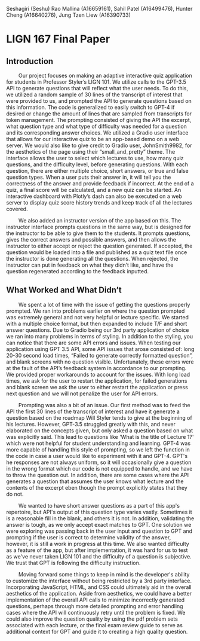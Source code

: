 Seshagiri (Seshu) Rao Mallina (A16659161),  Sahil Patel (A16499476),  Hunter Cheng (A16640276),  Jung Tzen Liew (A16390733)

# LIGN 167 Final Paper

## Introduction

&ensp; &ensp; &ensp; Our project focuses on making an adaptive interactive quiz application for students in Professor Styler’s LIGN 101. We utilize calls to the GPT-3.5 API to generate questions that will reflect what the user needs. To do this, we utilized a random sample of 30 lines of the transcript of interest that were provided to us, and prompted the API to generate questions based on this information. The code is generalized to easily switch to GPT-4 if desired or change the amount of lines that are sampled from transcripts for token management. The prompting consisted of giving the API the excerpt, what question type and what type of difficulty was needed for a question and its corresponding answer choices. We utilized a Gradio user interface that allows for our interactive quiz to be an app-based demo on a web server.  We would also like to give credit to Gradio user, JohnSmith9982, for the aesthetics of the page using their “small_and_pretty” theme. The interface allows the user to select which lectures to use, how many quiz questions, and the difficulty level, before generating questions. With each question, there are either multiple choice, short answers, or true and false question types. When a user puts their answer in, it will tell you the correctness of the answer and provide feedback if incorrect. At the end of a quiz, a final score will be calculated, and a new quiz can be started. An interactive dashboard with Plotly’s dash can also be executed on a web server to display quiz score history trends and keep track of all the lectures covered.

&ensp; &ensp; &ensp; We also added an instructor version of the app based on this. The instructor interface prompts questions in the same way, but is designed for the instructor to be able to give them to the students. It prompts questions, gives the correct answers and possible answers, and then allows the instructor to either accept or reject the question generated. If accepted, the question would be loaded into a file and published as a quiz text file once the instructor is done generating all the questions. When rejected, the instructor can put in feedback on what they didn’t like, and have the question regenerated according to the feedback inputted. 

## What Worked and What Didn’t

&ensp; &ensp; &ensp; We spent a lot of time with the issue of getting the questions properly prompted. We ran into problems earlier on where the question prompted was extremely general and not very helpful or lecture specific. We started with a multiple choice format, but then expanded to include T/F and short answer questions. Due to Gradio being our 3rd party application of choice we ran into many problems in terms of styling. In addition to the styling, you can notice that there are some API errors and issues. When testing our application using GPT 3.5 API, some API issues that arose consisted of: long 20-30 second load times, “Failed to generate correctly formatted question”, and blank screens with no question visible. Unfortunately, these errors were at the fault of the API’s feedback system in accordance to our prompting. We provided proper workarounds to account for the issues. With long load times, we ask for the user to restart the application, for failed generations and blank screen we ask the user to either restart the application or press next question and we will not penalize the user for API errors.

&ensp; &ensp; &ensp; Prompting was also a bit of an issue. Our first method was to feed the API the first 30 lines of the transcript of interest and have it generate a question based on the roadmap Will Styler tends to give at the beginning of his lectures. However, GPT-3.5 struggled greatly with this, and never elaborated on the concepts given, but only asked a question based on what was explicitly said. This lead to questions like 'What is the title of Lecture 1?' which were not helpful for student understanding and learning. GPT-4 was more capable of handling this style of prompting, so we left the function in the code in case a user would like to experiment with it and GPT-4. GPT's he responses are not always uniform, so it will occasionally give a question in the wrong format which our code is not equipped to handle, and we have to throw the question out. In addition, there are some cases where the API generates a question that assumes the user knows what lecture and the contents of the excerpt eben though the prompt explicitly states that they do not.

&ensp; &ensp; &ensp; We wanted to have short answer questions as a part of this app's repertoire, but API's output of this question type varies vastly. Sometimes it is a reasonable fill in the blank, and others it is not. In addition, validating the answer is tough, as we only accept exact matches to GPT. One solution we were exploring was passing back in the user input and question to GPT and prompting if the user is correct to determine validity of the answer, however, it is still a work in progress at this time. We also wanted difficulty as a feature of the app, but after implementation, it was hard for us to test as we've never taken LIGN 101 and the difficulty of a question is subjective. We trust that GPT is following the difficulty instruction.

&ensp; &ensp; &ensp; Moving forward some things to keep in mind is the developer's ability to customize the interface without being restricted by a 3rd party interface. Incorporating JavaScript, HTML, and CSS could ultimately aid in the overall aesthetics of the application. Aside from aesthetics, we could have a better implementation of the overall API calls to minimize incorrectly generated questions, perhaps through more detailed prompting and error handling cases where the API will continuously retry until the problem is fixed. We could also improve the question quality by using the pdf problem sets associated with each lecture, or the final exam review guide to serve as additional context for GPT and guide it to creating a high quality question. 
